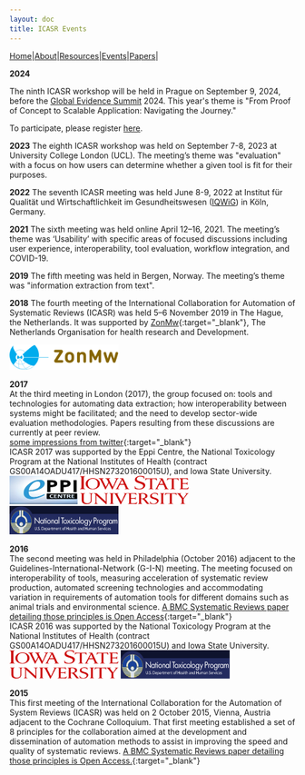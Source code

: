 ```yaml
---
layout: doc
title: ICASR Events
---
```

[Home](index.md)|[About](about.md)|[Resources](resources.md)|[Events](events.md)|[Papers](papers.md)|   

**2024**

The ninth ICASR workshop will be held in Prague on September 9, 2024, before the [Global Evidence Summit](https://www.globalevidencesummit.org) 2024.
This year's theme is "From Proof of Concept to Scalable Application: Navigating the Journey."

To participate, please register [here](https://docs.google.com/forms/d/e/1FAIpQLSe5Eq6WSSPVIOBAxr8vNG7sydGCeGuYi4RWxYRvOxw2A2WAxg/viewform).

**2023**
The eighth ICASR workshop was held on September 7-8, 2023 at University College London (UCL). The meeting’s theme was "evaluation" with a focus on how users can determine whether a given tool is fit for their purposes.

**2022**
The seventh ICASR meeting was held June 8-9, 2022 at Institut für Qualität und Wirtschaftlichkeit im Gesundheitswesen ([IQWiG](https://www.iqwig.de)) in Köln, Germany.

**2021**
The sixth meeting was held online April 12–16, 2021. The meeting’s theme was ‘Usability’ with specific areas of focused discussions including user experience, interoperability, tool evaluation, workflow integration, and COVID-19.

**2019**
The fifth meeting was held in Bergen, Norway. The meeting’s theme was "information extraction from text".

**2018**
The fourth meeting of the International Collaboration for Automation of Systematic Reviews (ICASR) was held 5–6 November 2019 in The Hague, the Netherlands. It was supported by [ZonMw](https://www.zonmw.nl/en/){:target="_blank"}, The Netherlands Organisation for health research and Development.  

<img src="images/zonmw-logo.png" width="192">

**2017**  
At the third meeting in London (2017), the group focused on: tools and technologies for automating data extraction; how interoperability between systems might be facilitated; and the need to develop sector-wide evaluation methodologies. Papers resulting from these discussions are currently at peer review.  
[some impressions from twitter](https://twitter.com/i/moments/1032159990440701952){:target="_blank"}  
ICASR 2017 was supported by the Eppi Centre, the National Toxicology Program at the National Institutes of Health (contract GS00A14OADU417/HHSN273201600015U), and Iowa State University.  
<img src="images/eppi_logo.jpg" height="50" width="120"> <img src="images/isu-stacked.svg" height="50" width="192"> <img src="images/Screen Shot 2018-09-10 at 14.28.55.png" height="50" width="192">  

**2016**  
The second meeting was held in Philadelphia (October 2016) adjacent to the Guidelines-International-Network (G-I-N) meeting. The meeting focused on interoperability of tools, measuring acceleration of systematic review production, automated screening technologies and accommodating variation in requirements of automation tools for different domains such as animal trials and environmental science. [A BMC Systematic Reviews paper detailing those principles is Open Access](https://systematicreviewsjournal.biomedcentral.com/articles/10.1186/s13643-017-0667-4){:target="_blank"}  
ICASR 2016 was supported by the National Toxicology Program at the National Institutes of Health (contract GS00A14OADU417/HHSN273201600015U) and Iowa State University.  
<img src="images/isu-stacked.svg" height="50" width="192"> <img src="images/Screen Shot 2018-09-10 at 14.28.55.png" height="50" width="192">

**2015**  
This first meeting of the International Collaboration for the Automation of System Reviews (ICASR)  was held on 2 October 2015, Vienna, Austria adjacent to the Cochrane Colloquium. That first meeting established a set of 8 principles for the collaboration aimed at the development and dissemination of automation methods to assist in improving the speed and quality of systematic reviews. [A BMC Systematic Reviews paper detailing those principles is Open Access.](https://systematicreviewsjournal.biomedcentral.com/articles/10.1186/s13643-018-0740-7){:target="_blank"}  

